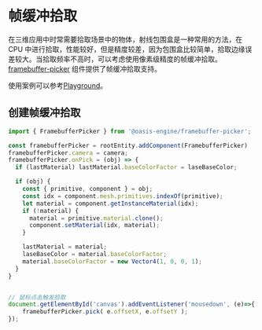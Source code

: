 # 帧缓冲拾取

在三维应用中时常需要拾取场景中的物体，射线包围盒是一种常用的方法，在 CPU 中进行拾取，性能较好，但是精度较差，因为包围盒比较简单，拾取边缘误差较大。当拾取频率不高时，可以考虑使用像素级精度的帧缓冲拾取。[framebuffer-picker](${book.api}classes/framebuffer_picker.framebufferpicker.html) 组件提供了帧缓冲拾取支持。

使用案例可以参考[Playground](${book.playground}#/framebuffer-picker)。

## 创建帧缓冲拾取

```typescript
import { FramebufferPicker } from '@oasis-engine/framebuffer-picker';

const framebufferPicker = rootEntity.addComponent(FramebufferPicker)
framebufferPicker.camera = camera;
framebufferPicker.onPick = (obj) => {
  if (lastMaterial) lastMaterial.baseColorFactor = laseBaseColor;

  if (obj) {
    const { primitive, component } = obj;
    const idx = component.mesh.primitives.indexOf(primitive);
    let material = component.getInstanceMaterial(idx);
    if (!material) {
      material = primitive.material.clone();
      component.setMaterial(idx, material);
    }

    lastMaterial = material;
    laseBaseColor = material.baseColorFactor;
    material.baseColorFactor = new Vector4(1, 0, 0, 1);
  }
}


// 鼠标点击触发拾取
document.getElementById('canvas').addEventListener('mousedown', (e)=>{
    framebufferPicker.pick( e.offsetX, e.offsetY );
});
```